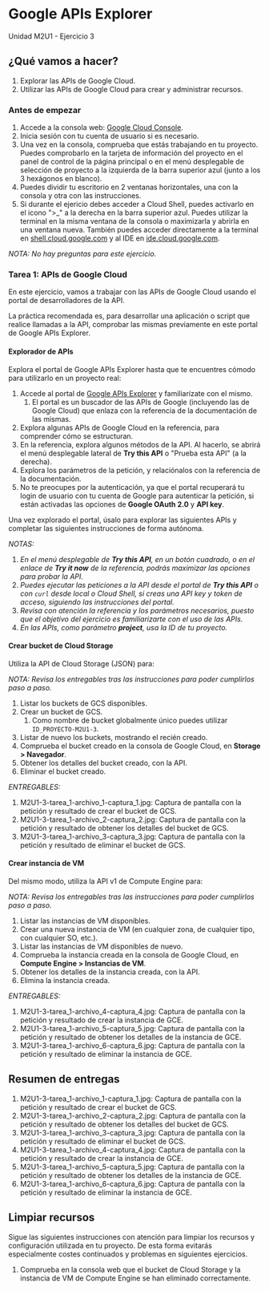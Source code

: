 # Google APIs Explorer
Unidad M2U1 - Ejercicio 3

## ¿Qué vamos a hacer?
1. Explorar las APIs de Google Cloud.
1. Utilizar las APIs de Google Cloud para crear y administrar recursos.

### Antes de empezar
1. Accede a la consola web: [Google Cloud Console](https://console.cloud.google.com).
1. Inicia sesión con tu cuenta de usuario si es necesario.
1. Una vez en la consola, comprueba que estás trabajando en tu proyecto. Puedes comprobarlo en la tarjeta de información del proyecto en el panel de control de la página principal o en el menú desplegable de selección de proyecto a la izquierda de la barra superior azul (junto a los 3 hexágonos en blanco).
1. Puedes dividir tu escritorio en 2 ventanas horizontales, una con la consola y otra con las instrucciones.
1. Si durante el ejericio debes acceder a Cloud Shell, puedes activarlo en el icono ">_" a la derecha en la barra superior azul. Puedes utilizar la terminal en la misma ventana de la consola o maximizarla y abrirla en una ventana nueva. También puedes acceder directamente a la terminal en [shell.cloud.google.com](https://shell.cloud.google.com) y al IDE en [ide.cloud.google.com](https://ide.cloud.google.com/).

*NOTA: No hay preguntas para este ejercicio.*

### Tarea 1: APIs de Google Cloud
En este ejercicio, vamos a trabajar con las APIs de Google Cloud usando el portal de desarrolladores de la API.

La práctica recomendada es, para desarrollar una aplicación o script que realice llamadas a la API, comprobar las mismas previamente en este portal de Google APIs Explorer.

#### Explorador de APIs
Explora el portal de Google APIs Explorer hasta que te encuentres cómodo para utilizarlo en un proyecto real:

1. Accede al portal de [Google APIs Explorer](https://developers.google.com/apis-explorer) y familiarízate con el mismo.
    1. El portal es un buscador de las APIs de Google (incluyendo las de Google Cloud) que enlaza con la referencia de la documentación de las mismas.
1. Explora algunas APIs de Google Cloud en la referencia, para comprender cómo se estructuran.
1. En la referencia, explora algunos métodos de la API. Al hacerlo, se abrirá el menú desplegable lateral de **Try this API** o "Prueba esta API" (a la derecha).
1. Explora los parámetros de la petición, y relaciónalos con la referencia de la documentación.
1. No te preocupes por la autenticación, ya que el portal recuperará tu login de usuario con tu cuenta de Google para autenticar la petición, si están activadas las opciones de **Google OAuth 2.0** y **API key**.

Una vez explorado el portal, úsalo para explorar las siguientes APIs y completar las siguientes instrucciones de forma autónoma.

*NOTAS:*
1. *En el menú desplegable de **Try this API**, en un botón cuadrado, o en el enlace de **Try it now** de la referencia, podrás maximizar las opciones para probar la API.*
1. *Puedes ejecutar las peticiones a la API desde el portal de **Try this API** o con `curl` desde local o Cloud Shell, si creas una API key y token de acceso, siguiendo las instrucciones del portal.*
1. *Revisa con atención la referencia y los parámetros necesarios, puesto que el objetivo del ejercicio es familiarizarte con el uso de las APIs.*
1. *En las APIs, como parámetro **project**, usa la ID de tu proyecto.*

#### Crear bucket de Cloud Storage
Utiliza la API de Cloud Storage (JSON) para:

*NOTA: Revisa los entregables tras las instrucciones para poder cumplirlos paso a paso.*

1. Listar los buckets de GCS disponibles.
1. Crear un bucket de GCS.
    1. Como nombre de bucket globalmente único puedes utilizar `ID_PROYECTO-M2U1-3`.
1. Listar de nuevo los buckets, mostrando el recién creado.
1. Comprueba el bucket creado en la consola de Google Cloud, en **Storage > Navegador**.
1. Obtener los detalles del bucket creado, con la API.
1. Eliminar el bucket creado.

*ENTREGABLES:*
1. M2U1-3-tarea_1-archivo_1-captura_1.jpg: Captura de pantalla con la petición y resultado de crear el bucket de GCS.
1. M2U1-3-tarea_1-archivo_2-captura_2.jpg: Captura de pantalla con la petición y resultado de obtener los detalles del bucket de GCS.
1. M2U1-3-tarea_1-archivo_3-captura_3.jpg: Captura de pantalla con la petición y resultado de eliminar el bucket de GCS.

#### Crear instancia de VM
Del mismo modo, utiliza la API v1 de Compute Engine para:

*NOTA: Revisa los entregables tras las instrucciones para poder cumplirlos paso a paso.*

1. Listar las instancias de VM disponibles.
1. Crear una nueva instancia de VM (en cualquier zona, de cualquier tipo, con cualquier SO, etc.).
1. Listar las instancias de VM disponibles de nuevo.
1. Comprueba la instancia creada en la consola de Google Cloud, en **Compute Engine > Instancias de VM**.
1. Obtener los detalles de la instancia creada, con la API.
1. Elimina la instancia creada.

*ENTREGABLES:*
1. M2U1-3-tarea_1-archivo_4-captura_4.jpg: Captura de pantalla con la petición y resultado de crear la instancia de GCE.
1. M2U1-3-tarea_1-archivo_5-captura_5.jpg: Captura de pantalla con la petición y resultado de obtener los detalles de la instancia de GCE.
1. M2U1-3-tarea_1-archivo_6-captura_6.jpg: Captura de pantalla con la petición y resultado de eliminar la instancia de GCE.

## Resumen de entregas
1. M2U1-3-tarea_1-archivo_1-captura_1.jpg: Captura de pantalla con la petición y resultado de crear el bucket de GCS.
1. M2U1-3-tarea_1-archivo_2-captura_2.jpg: Captura de pantalla con la petición y resultado de obtener los detalles del bucket de GCS.
1. M2U1-3-tarea_1-archivo_3-captura_3.jpg: Captura de pantalla con la petición y resultado de eliminar el bucket de GCS.
1. M2U1-3-tarea_1-archivo_4-captura_4.jpg: Captura de pantalla con la petición y resultado de crear la instancia de GCE.
1. M2U1-3-tarea_1-archivo_5-captura_5.jpg: Captura de pantalla con la petición y resultado de obtener los detalles de la instancia de GCE.
1. M2U1-3-tarea_1-archivo_6-captura_6.jpg: Captura de pantalla con la petición y resultado de eliminar la instancia de GCE.

## Limpiar recursos
Sigue las siguientes instrucciones con atención para limpiar los recursos y configuración utilizada en tu proyecto. De esta forma evitarás especialmente costes continuados y problemas en siguientes ejercicios.

1. Comprueba en la consola web que el bucket de Cloud Storage y la instancia de VM de Compute Engine se han eliminado correctamente.

